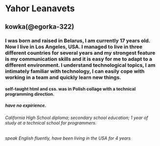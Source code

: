 # Yahor Leanavets
## kowka(@egorka-322)
### I was born and raised in Belarus, I am currently 17 years old. Now I live in Los Angeles, USA. I managed to live in three different countries for several years and my strongest feature is my communication skills and it is easy for me to adapt to a different environment. I understand technological topics, I am intimately familiar with technology, I can easily cope with working in a team and quickly learn new things.
#### self-taught html and css. was in Polish collage with a technical programming direction.
##### have no expirience.
###### California High School diploma; secondary school education; 1 year of study at a technical school for programmers.
###### speak English fluently, have been living in the USA for 4 years
